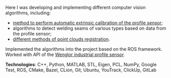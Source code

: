 Here I was developing and implementing different computer vision algorithms, including:

- [method to perform automatic extrinsic calibration of the profile sensor](/professional-projects?id=12);
- algorithms to detect welding seams of various types based on data from the profile sensor;
- [different methods of point clouds registration](/professional-projects?id=15).

Implemented the algorithms into the project based on the ROS framework. Worked with API of the [Wenglor industrial profile sensor](https://www.wenglor.com/en/2D3D-Sensors/2D3D-Profile-Sensors/2D3D-Profile-Sensor/p/MLSL123).

**Technologies**: C++, Python, MATLAB, STL, Eigen, PCL, NumPy, Google Test, ROS, CMake, Bazel, CLion, Git, Ubuntu, YouTrack, ClickUp, GitLab
